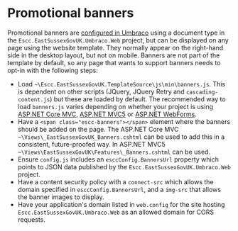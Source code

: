 # Promotional banners

Promotional banners are [configured in Umbraco](https://github.com/east-sussex-county-council/Escc.EastSussexGovUK.Umbraco/blob/master/Banners.md) using a document type in the `Escc.EastSussexGovUK.Umbraco.Web` project, but can be displayed on any page using the website template. They normally appear on the right-hand side in the desktop layout, but not on mobile. Banners are not part of the template by default, so any page that wants to support banners needs to opt-in with the following steps: 

* Load `~\Escc.EastSussexGovUK.TemplateSource\js\min\banners.js`. This is dependent on other scripts (JQuery, JQuery Retry and `cascading-content.js`) but these are loaded by default. The recommended way to load `banners.js` varies depending on whether your project is using [ASP.NET Core MVC](DotNetCoreMvc.md), [ASP.NET MVC5](DotNetFrameworkMvc.md) or [ASP.NET WebForms](DotNetFrameworkWebForms.md).
* Have a `<span class="escc-banners"></span>` element where the banners should be added on the page. The ASP.NET Core MVC `~\Views\_EastSussexGovUK_Banners.cshtml` can be used to add this in a consistent, future-proofed way. In ASP.NET MVC5 `~\Views\EastSussexGovUK\Features\_Banners.cshtml` can be used. 
* Ensure `config.js` includes an `esccConfig.BannersUrl` property which points to JSON data published by the `Escc.EastSussexGovUK.Umbraco.Web` project.
* Have a content security policy with a `connect-src` which allows the domain specified in `esccConfig.BannersUrl`, and a `img-src` that allows the banner images to display.
* Have your application's domain listed in `web.config` for the site hosting `Escc.EastSussexGovUK.Umbraco.Web` as an allowed domain for CORS requests. 

